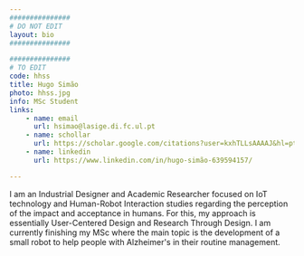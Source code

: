 ```yaml
---
###############
# DO NOT EDIT
layout: bio
###############

###############
# TO EDIT
code: hhss
title: Hugo Simão
photo: hhss.jpg
info: MSc Student
links:
    - name: email
      url: hsimao@lasige.di.fc.ul.pt
    - name: schollar
      url: https://scholar.google.com/citations?user=kxhTLLsAAAAJ&hl=pt-PT
    - name: linkedin
      url: https://www.linkedin.com/in/hugo-simão-639594157/

---
```


I am an Industrial Designer and Academic Researcher focused on IoT technology and Human-Robot Interaction studies regarding the perception of the impact and acceptance in humans. For this, my approach is essentially User-Centered Design and Research Through Design. I am currently finishing my MSc where the main topic is the development of a small robot to help people with Alzheimer's in their routine management.
